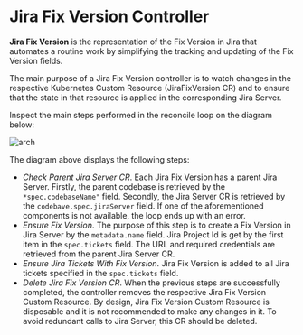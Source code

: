 # Jira Fix Version Controller

**Jira Fix Version** is the representation of the Fix Version in Jira that automates a routine work by simplifying 
the tracking and updating of the Fix Version fields.

The main purpose of a Jira Fix Version controller is to watch changes in the respective Kubernetes Custom Resource 
(JiraFixVersion CR) and to ensure that the state in that resource is applied in the corresponding Jira Server.
 
Inspect the main steps performed in the reconcile loop on the diagram below:

![arch](http://www.plantuml.com/plantuml/proxy?src=https://raw.githubusercontent.com/epmd-edp/codebase-operator/release/2.5/documentation/puml/jira_fix_version_chain.puml&raw=true)

The diagram above displays the following steps:

- *Check Parent Jira Server CR*. Each Jira Fix Version has a parent Jira Server. Firstly, the parent codebase is retrieved
by the `*spec.codebaseName"` field. Secondly, the Jira Server CR is retrieved by the `codebave.spec.jiraServer` field. If one of the
aforementioned components is not available, the loop ends up with an error.
- *Ensure Fix Version*. The purpose of this step is to create a Fix Version in Jira Server by the `metadata.name` field. Jira 
Project Id is get by the first item in the `spec.tickets` field. The URL and required credentials are retrieved from the parent
Jira Server CR.
- *Ensure Jira Tickets With Fix Version*. Jira Fix Version is added to all Jira tickets specified in the `spec.tickets` field.
- *Delete Jira Fix Version CR*. When the previous steps are successfully completed, the controller removes the respective 
Jira Fix Version Custom Resource. By design, Jira Fix Version Custom Resource is disposable and it is not recommended to make any changes in it. 
To avoid redundant calls to Jira Server, this CR should be deleted.
